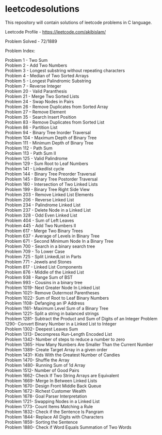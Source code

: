 # leetcodesolutions
This repository will contain solutions of leetcode problems in C language.

Leetcode Profile - https://leetcode.com/akibislam/

Problem Solved - 72/1889

Problem Index:

Problem 1  - Two Sum <br />
Problem 2  - Add Two Numbers <br />
Problem 3  - Longest substring without repeating characters <br />
Problem 4  - Median of Two Sorted Arrays <br />
Problem 5  - Longest Palindromic Substring <br />
Problem 7  - Reverse Integer <br />
Problem 20 - Valid Paranthesis <br />
Problem 21 - Merge Two Sorted Lists <br />
Problem 24 - Swap Nodes in Pairs <br />
Problem 26 - Remove Duplicates from Sorted Array <br />
Problem 27 – Remove Element <br /> 
Problem 35 - Search Insert Position <br />
Problem 83 - Remove Duplicates from Sorted List <br />
Problem 86 - Partition List <br />
Problem 94 - Binary Tree Inorder Traversal <br />
Problem 104 - Maximum Depth of Binary Tree <br />
Problem 111 - Minimum Depth of Binary Tree <br />
Problem 112 - Path Sum <br />
Problem 113 - Path Sum II <br />
Problem 125 - Valid Palindrome <br />
Problem 129 - Sum Root to Leaf Numbers <br />
Problem 141 - Linkedlist cycle <br />
Problem 144 - Binary Tree Preorder Traversal <br />
Problem 145 - Binary Tree Postorder Traversal <br />
Problem 160 - Intersection of Two Linked Lists <br />
Problem 199 - Binary Tree Right Side View <br />
Problem 203 - Remove Linked List Elements <br />
Problem 206 - Reverse Linked List <br />
Problem 234 - Palindrome Linked List <br />
Problem 237 - Delete Node in a Linked List <br />
Problem 328	- Odd Even Linked List <br />
Problem 404 - Sum of Left Leaves <br />
Problem 445 - Add Two Numbers II <br />
Problem 617 - Merge Two Binary Trees <br />
Problem 637 - Average of Levels in Binary Tree <br />
Problem 671 - Second Minimum Node In a Binary Tree <br />
Problem 700 - Search in a binary search tree <br />
Problem 709 - To Lower Case <br />
Problem 725 - Split LinkedList in Parts <br />
Problem 771 - Jewels and Stones <br />
Problem 817 - Linked List Components <br />
Problem 876 - Middle of the Linked List <br />
Problem 938 - Range Sum of BST <br />
Problem 993 - Cousins in a binary tree <br />
Problem 1019- Next Greater Node In Linked List <br />
Problem 1021- Remove Outermost Parentheses <br />
Problem 1022- Sum of Root to Leaf Binary Numbers <br />
Problem 1108- Defanging an IP Address <br />
Problem 1161- Maximum Level Sum of a Binary Tree <br />
Problem 1221- Split a string in balanced strings  <br />
Problem 1281- Subtract the Product and Sum of Digits of an Integer
Problem 1290- Convert Binary Number in a Linked List to Integer <br />
Problem 1302- Deepest Leaves Sum <br />
Problem 1313- Decompress Run-Length Encoded List <br />
Problem 1342- Number of steps to reduce a number to zero <br />
Problem 1365- How Many Numbers Are Smaller Than the Current Number <br />
Problem 1389- Create Target Array in a given order <br />
Problem 1431- Kids With the Greatest Number of Candies <br />
Problem 1470- Shuffle the Array <br />
Problem 1480- Running Sum of 1d Array <br />
Problem 1512- Number of Good Pairs <br />
Problem 1662- Check If Two String Arrays are Equivalent <br />
Problem 1669- Merge In Between Linked Lists <br />
Problem 1670- Design Front Middle Back Queue <br />
Problem 1672- Richest Customer Wealth <br />
Problem 1678- Goal Parser Interpretation <br />
Problem 1721- Swapping Nodes in a Linked List <br />
Problem 1773- Count Items Matching a Rule <br />
Problem 1832- Check if the Sentence Is Pangram <br />
Problem 1844- Replace All Digits with Characters <br />
Problem 1859- Sorting the Sentence <br />
Problem 1880- Check if Word Equals Summation of Two Words <br />


